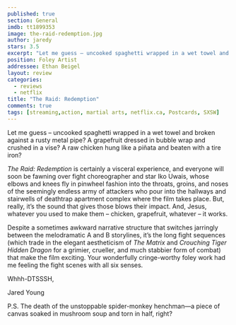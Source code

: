 ```yaml
---
published: true
section: General
imdb: tt1899353
image: the-raid-redemption.jpg
author: jaredy
stars: 3.5
excerpt: "Let me guess – uncooked spaghetti wrapped in a wet towel and broken against a rusty metal pipe? A grapefruit dressed in bubble wrap and crushed in a vise? A raw chicken hung like a piñata and beaten with a tire iron?"
position: Foley Artist
addressee: Ethan Beigel
layout: review
categories:
  - reviews
  - netflix
title: "The Raid: Redemption"
comments: true
tags: [streaming,action, martial arts, netflix.ca, Postcards, SXSW]
---
```

Let me guess – uncooked spaghetti wrapped in a wet towel and broken against a rusty metal pipe? A grapefruit dressed in bubble wrap and crushed in a vise? A raw chicken hung like a piñata and beaten with a tire iron? 

*The Raid: Redemption* is certainly a visceral experience, and everyone will soon be fawning over fight choreographer and star Iko Uwais, whose elbows and knees fly in pinwheel fashion into the throats, groins, and noses of the seemingly endless army of attackers who pour into the hallways and stairwells of deathtrap apartment complex where the film takes place. But, really, it’s the sound that gives those blows their impact. And, Jesus, whatever you used to make them – chicken, grapefruit, whatever – it works.

Despite a sometimes awkward narrative structure that switches jarringly between the melodramatic A and B storylines, it’s the long fight sequences (which trade in the elegant aestheticism of *The Matrix* and *Crouching Tiger Hidden Dragon* for a grimier, crueller, and much stabbier form of combat) that make the film exciting. Your wonderfully cringe-worthy foley work had me feeling the fight scenes with all six senses.

Whhh-DTSSSH,

Jared Young

P.S. The death of the unstoppable spider-monkey henchman—a piece of canvas soaked in mushroom soup and torn in half, right?